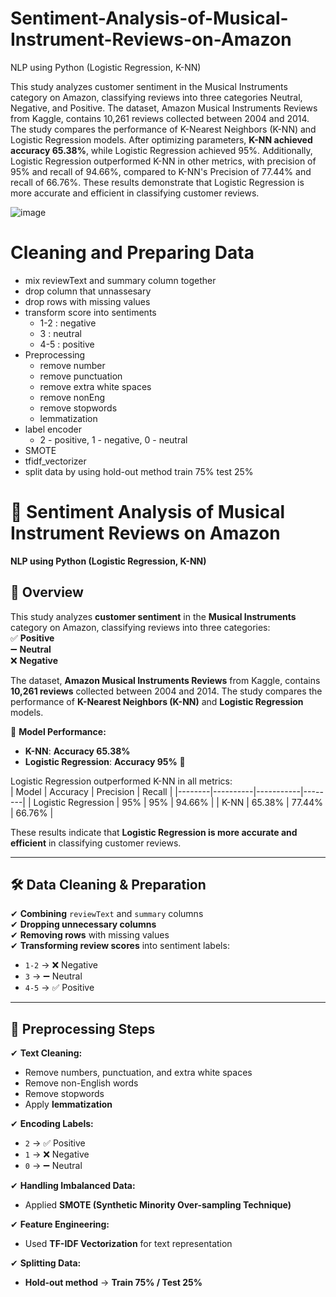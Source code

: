 # Sentiment-Analysis-of-Musical-Instrument-Reviews-on-Amazon
NLP using Python (Logistic Regression, K-NN) 

This study analyzes customer sentiment in the Musical Instruments category on Amazon, classifying reviews into three categories Neutral, Negative, and Positive. The dataset, Amazon Musical Instruments Reviews from Kaggle, contains 10,261 reviews collected between 2004 and 2014. The study compares the performance of K-Nearest Neighbors (K-NN) and Logistic Regression models. After optimizing parameters, **K-NN achieved accuracy 65.38%**, while Logistic Regression achieved 95%. Additionally, Logistic Regression outperformed K-NN in other metrics, with precision of 95% and recall of 94.66%, compared to K-NN's Precision of 77.44% and recall of 66.76%. These results demonstrate that Logistic Regression is more accurate and efficient in classifying customer reviews.

![image](https://github.com/user-attachments/assets/6e9abd5b-1bc4-48d1-b04e-c56fdb52a718)

# Cleaning and Preparing Data
- mix reviewText and summary column together
- drop column that unnassesary
- drop rows with missing values
- transform score into sentiments
  - 1-2 : negative
  - 3 : neutral
  - 4-5 : positive
- Preprocessing
  - remove number
  - remove punctuation
  - remove extra white spaces
  - remove nonEng
  - remove stopwords
  - lemmatization
- label encoder
  - 2 - positive, 1 - negative, 0 - neutral
- SMOTE
- tfidf_vectorizer
- split data by using hold-out method train 75% test 25%

# 🎵 Sentiment Analysis of Musical Instrument Reviews on Amazon  
**NLP using Python (Logistic Regression, K-NN)**  

## 📌 Overview  
This study analyzes **customer sentiment** in the **Musical Instruments** category on Amazon, classifying reviews into three categories:  
✅ **Positive**  
➖ **Neutral**  
❌ **Negative**  

The dataset, **Amazon Musical Instruments Reviews** from Kaggle, contains **10,261 reviews** collected between 2004 and 2014. The study compares the performance of **K-Nearest Neighbors (K-NN)** and **Logistic Regression** models.  

🔹 **Model Performance:**  
- **K-NN**: **Accuracy 65.38%**  
- **Logistic Regression**: **Accuracy 95%** 🎯  

Logistic Regression outperformed K-NN in all metrics:  
| Model | Accuracy | Precision | Recall |
|--------|----------|-----------|--------|
| Logistic Regression | 95% | 95% | 94.66% |
| K-NN | 65.38% | 77.44% | 66.76% |

These results indicate that **Logistic Regression is more accurate and efficient** in classifying customer reviews.  

---

## 🛠️ **Data Cleaning & Preparation**  
✔ **Combining** `reviewText` and `summary` columns  
✔ **Dropping unnecessary columns**  
✔ **Removing rows** with missing values  
✔ **Transforming review scores** into sentiment labels:  
  - `1-2` → ❌ Negative  
  - `3` → ➖ Neutral  
  - `4-5` → ✅ Positive  

---

## 🔄 **Preprocessing Steps**  
✔ **Text Cleaning:**  
   - Remove numbers, punctuation, and extra white spaces  
   - Remove non-English words  
   - Remove stopwords  
   - Apply **lemmatization**  

✔ **Encoding Labels:**  
   - `2` → ✅ Positive  
   - `1` → ❌ Negative  
   - `0` → ➖ Neutral  

✔ **Handling Imbalanced Data:**  
   - Applied **SMOTE (Synthetic Minority Over-sampling Technique)**  

✔ **Feature Engineering:**  
   - Used **TF-IDF Vectorization** for text representation  

✔ **Splitting Data:**  
   - **Hold-out method** → **Train 75% / Test 25%**  

